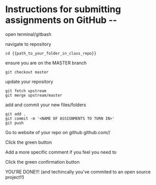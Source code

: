# Instructions for submitting assignments on GitHub -- 

open terminal/gitbash

navigate to repository
```
cd {{path_to_your_folder_in_class_repo}}
```

ensure you are on the MASTER branch
```
git checkout master
```

update your repository
```
git fetch upstream
git merge upstream/master
```

add and commit your new files/folders
```
git add .
git commit -m '<NAME OF ASSIGNMENTS TO TURN IN>'
git push
```

Go to website of your repo on github github.com/<username>/<repo name>

Click the green button

Add a more specific comment if you feel you need to

Click the green confirmation button

YOU'RE DONE!!! (and techincally you've commited to an open source project!!)
